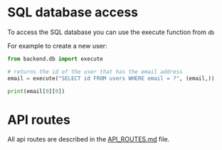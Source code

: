 # SQL database access

To access the SQL database you can use the execute function from `db`

For example to create a new user: 
```python
from backend.db import execute

# returns the id of the user that has the email address
email = execute("SELECT id FROM users WHERE email = ?", (email,))

print(email[0][0])
```

# API routes
All api routes are described in the [API_ROUTES.md](API_ROUTES.md) file.